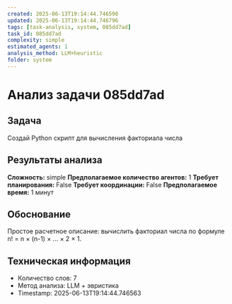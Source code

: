```yaml
---
created: 2025-06-13T19:14:44.746590
updated: 2025-06-13T19:14:44.746796
tags: [task-analysis, system, 085dd7ad]
task_id: 085dd7ad
complexity: simple
estimated_agents: 1
analysis_method: LLM+heuristic
folder: system
---
```


# Анализ задачи 085dd7ad

## Задача
Создай Python скрипт для вычисления факториала числа

## Результаты анализа

**Сложность:** simple
**Предполагаемое количество агентов:** 1
**Требует планирования:** False
**Требует координации:** False
**Предполагаемое время:** 1 минут

## Обоснование
Простое расчетное описание: вычислить факториал числа по формуле n! = n × (n-1) × ... × 2 × 1.

## Техническая информация
- Количество слов: 7
- Метод анализа: LLM + эвристика
- Timestamp: 2025-06-13T19:14:44.746563
